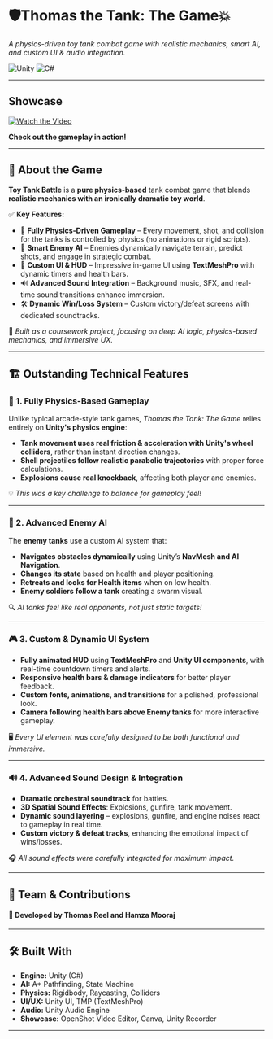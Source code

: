 # 🛡️Thomas the Tank: The Game💥
*A physics-driven toy tank combat game with realistic mechanics, smart AI, and custom UI & audio integration.*  

![Unity](https://img.shields.io/badge/Made%20with-Unity-000000?style=for-the-badge&logo=unity)
![C#](https://img.shields.io/badge/Language-C%23-blue?style=for-the-badge)

---

## Showcase
[![Watch the Video](https://img.youtube.com/vi/iKCZLdsIdN0/maxresdefault.jpg)](https://www.youtube.com/watch?v=iKCZLdsIdN0)  

**Check out the gameplay in action!**

---

## 📝 About the Game  
**Toy Tank Battle** is a **pure physics-based** tank combat game that blends **realistic mechanics with an ironically dramatic toy world**.  

✅ **Key Features:**  
- 🚗 **Fully Physics-Driven Gameplay** – Every movement, shot, and collision for the tanks is controlled by physics (no animations or rigid scripts).  
- 🧠 **Smart Enemy AI** – Enemies dynamically navigate terrain, predict shots, and engage in strategic combat.  
- 🎨 **Custom UI & HUD** – Impressive in-game UI using **TextMeshPro** with dynamic timers and health bars.  
- 🔊 **Advanced Sound Integration** – Background music, SFX, and real-time sound transitions enhance immersion.  
- 🛠️ **Dynamic Win/Loss System** – Custom victory/defeat screens with dedicated soundtracks.  

📌 *Built as a coursework project, focusing on deep AI logic, physics-based mechanics, and immersive UX.*  

---

## 🏗 Outstanding Technical Features  

### 🛞 1. Fully Physics-Based Gameplay  
Unlike typical arcade-style tank games, *Thomas the Tank: The Game* relies entirely on **Unity's physics engine**:  
- **Tank movement uses real friction & acceleration with Unity's wheel colliders**, rather than instant direction changes.  
- **Shell projectiles follow realistic parabolic trajectories** with proper force calculations.  
- **Explosions cause real knockback**, affecting both player and enemies.  

💡 *This was a key challenge to balance for gameplay feel!*  

---

### 🧠 2. Advanced Enemy AI  
The **enemy tanks** use a custom AI system that:  
- **Navigates obstacles dynamically** using Unity’s **NavMesh and AI Navigation**.  
- **Changes its state** based on health and player positioning.
- **Retreats and looks for Health items** when on low health.
- **Enemy soldiers follow a tank** creating a swarm visual.

🔍 *AI tanks feel like real opponents, not just static targets!*  

---

### 🎮 3. Custom & Dynamic UI System  
- **Fully animated HUD** using **TextMeshPro** and **Unity UI components**, with real-time countdown timers and alerts.  
- **Responsive health bars & damage indicators** for better player feedback.  
- **Custom fonts, animations, and transitions** for a polished, professional look.
- **Camera following health bars above Enemy tanks** for more interactive gameplay.

🖥 *Every UI element was carefully designed to be both functional and immersive.*  

---

### 🔊 4. Advanced Sound Design & Integration  
- **Dramatic orchestral soundtrack** for battles.  
- **3D Spatial Sound Effects**: Explosions, gunfire, tank movement.  
- **Dynamic sound layering** – explosions, gunfire, and engine noises react to gameplay in real time.  
- **Custom victory & defeat tracks**, enhancing the emotional impact of wins/losses.  

🎧 *All sound effects were carefully integrated for maximum impact.*  

---

## 👥 Team & Contributions
#### 👾 Developed by Thomas Reel and Hamza Mooraj

---

## 🛠️ Built With  
- **Engine:** Unity (C#)  
- **AI:** A* Pathfinding, State Machine  
- **Physics:** Rigidbody, Raycasting, Colliders  
- **UI/UX:** Unity UI, TMP (TextMeshPro)  
- **Audio:** Unity Audio Engine
- **Showcase:** OpenShot Video Editor, Canva, Unity Recorder  

---
